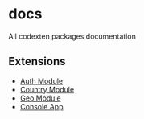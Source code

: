 # docs
All codexten packages documentation

## Extensions

* [Auth Module](yii-module-auth)
* [Country Module](yii-module-country)
* [Geo Module](yii-module-geo)
* [Console App](yii-app-console)
